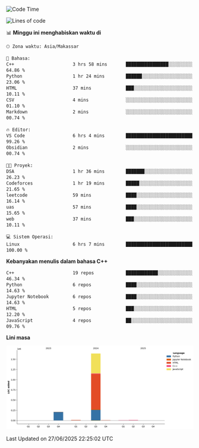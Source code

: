 <!--START_SECTION:waka-->
![Code Time](http://img.shields.io/badge/Code%20Time-292%20hrs%2032%20mins-blue)

![Lines of code](https://img.shields.io/badge/Sejak%20Hello%20World%20aku%20telah%20menulis-1.9%20million%20baris%20kode-blue)

📊 **Minggu ini menghabiskan waktu di** 

```text
🕑︎ Zona waktu: Asia/Makassar

💬 Bahasa: 
C++                      3 hrs 58 mins       ████████████████░░░░░░░░░   64.86 % 
Python                   1 hr 24 mins        ██████░░░░░░░░░░░░░░░░░░░   23.06 % 
HTML                     37 mins             ███░░░░░░░░░░░░░░░░░░░░░░   10.11 % 
CSV                      4 mins              ░░░░░░░░░░░░░░░░░░░░░░░░░   01.10 % 
Markdown                 2 mins              ░░░░░░░░░░░░░░░░░░░░░░░░░   00.74 % 

🔥 Editor: 
VS Code                  6 hrs 4 mins        █████████████████████████   99.26 % 
Obsidian                 2 mins              ░░░░░░░░░░░░░░░░░░░░░░░░░   00.74 % 

🐱‍💻 Proyek: 
DSA                      1 hr 36 mins        ███████░░░░░░░░░░░░░░░░░░   26.23 % 
Codeforces               1 hr 19 mins        █████░░░░░░░░░░░░░░░░░░░░   21.65 % 
leetcode                 59 mins             ████░░░░░░░░░░░░░░░░░░░░░   16.14 % 
uas                      57 mins             ████░░░░░░░░░░░░░░░░░░░░░   15.65 % 
web                      37 mins             ███░░░░░░░░░░░░░░░░░░░░░░   10.11 % 

💻 Sistem Operasi: 
Linux                    6 hrs 7 mins        █████████████████████████   100.00 % 
```

**Kebanyakan menulis dalam bahasa C++** 

```text
C++                      19 repos            ████████████░░░░░░░░░░░░░   46.34 % 
Python                   6 repos             ████░░░░░░░░░░░░░░░░░░░░░   14.63 % 
Jupyter Notebook         6 repos             ████░░░░░░░░░░░░░░░░░░░░░   14.63 % 
HTML                     5 repos             ███░░░░░░░░░░░░░░░░░░░░░░   12.20 % 
JavaScript               4 repos             ██░░░░░░░░░░░░░░░░░░░░░░░   09.76 % 
```



**Lini masa**

![Lines of Code chart](https://raw.githubusercontent.com/yusuf601/yusuf601/main/assets/bar_graph.png)


 Last Updated on 27/06/2025 22:25:02 UTC
<!--END_SECTION:waka-->

